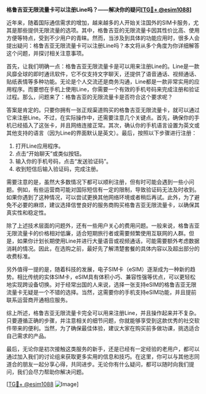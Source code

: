 **格鲁吉亚无限流量卡可以注册Line吗？——解决你的疑问[[TG💪+ @esim1088](https://t.me/s/esim1088)]**

近年来，随着国际通信需求的增加，越来越多的人开始关注国外的SIM卡服务，尤其是那些提供无限流量的选项。其中，格鲁吉亚的无限流量卡因其性价比高、使用方便等特点，受到不少用户的青睐。然而，当涉及到具体的功能应用时，很多人会提出疑问：格鲁吉亚无限流量卡可以注册Line吗？本文将从多个角度为你详细解答这个问题，并探讨相关注意事项。

首先，让我们明确一点：格鲁吉亚无限流量卡是可以用来注册Line的。Line是一款风靡全球的即时通讯软件，它不仅支持文字聊天，还提供了语音通话、视频通话、贴纸表情等多种功能。无论是个人交流还是商务沟通，Line都是一款非常实用的应用程序。而要想在手机上使用Line，你需要一个有效的手机号码来完成注册和验证过程。那么，问题来了：格鲁吉亚的无限流量卡是否符合这个要求呢？

答案是肯定的。只要你拥有一张正规渠道购买的格鲁吉亚无限流量卡，就可以通过它来注册Line。不过，在实际操作中，还需要注意几个关键点。首先，确保你的手机已经插入了这张卡，并且网络连接正常。其次，确认你的手机语言设置为英文或其他支持的语言（因为Line的界面默认是英文）。最后，按照以下步骤进行注册：

1. 打开Line应用程序。
2. 点击“开始聊天”或类似按钮。
3. 输入你的手机号码，点击“发送验证码”。
4. 收到短信后输入验证码，完成注册。

需要注意的是，虽然大多数情况下都可以顺利注册，但有时可能会遇到一些小问题。例如，有些运营商可能对国际短信有一定的限制，导致验证码无法及时收到。如果你遇到了这种情况，可以尝试更换其他网络环境或者稍后再试。此外，为了避免不必要的麻烦，建议选择信誉良好的服务商购买格鲁吉亚无限流量卡，以确保其真实性和稳定性。

除了上述技术层面的问题外，还有一些用户关心的费用问题。一般来说，格鲁吉亚无限流量卡的价格相对低廉，适合短期旅行者或需要频繁使用互联网的人群。但是，如果你计划长期使用Line并进行大量语音或视频通话，可能需要额外考虑数据消耗的情况。因此，在选购之前，最好先了解清楚套餐的具体内容以及超出部分的收费标准。

另外值得一提的是，随着科技的发展，电子SIM卡（eSIM）逐渐成为一种新的趋势。相比传统的实体SIM卡，eSIM具有体积小巧、兼容性强等优点，可以更轻松地实现跨设备切换。对于经常出国的人来说，选择一张支持eSIM的格鲁吉亚无限流量卡无疑是一个不错的选择。当然，这需要你的手机支持eSIM功能，并且提前联系运营商开通相应服务。

综上所述，格鲁吉亚无限流量卡完全可以用来注册Line，并且操作起来并不复杂。只要遵循正确的步骤，并注意相关的细节问题，你就能够享受到这款优秀的社交软件带来的便利。当然，为了确保最佳体验，建议大家在购买前多做功课，挑选适合自己需求的产品。

最后，无论你是初次接触这类服务的新手，还是已经有一定经验的老用户，都可以通过加入我们的讨论组来获取更多实用的信息和技巧。在这里，你可以与其他志同道合的朋友一起分享心得，共同进步。无论你有什么疑问，都可以随时向我们提问，我们会尽力帮助你解决问题。

[[TG💪+ @esim1088](https://t.me/s/esim1088) ![Image](https://i.postimg.cc/4NQfJmqS/Snipaste-2025-05-13-00-14-12.png)]